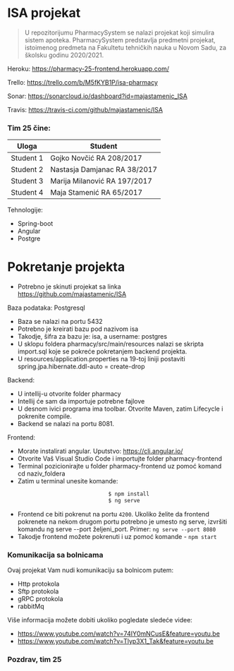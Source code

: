 # ISA projekat

> U repozitorijumu PharmacySystem se nalazi projekat
> koji simulira sistem apoteka.
> PharmacySystem predstavlja predmetni
> projekat, istoimenog predmeta na 
> Fakultetu tehničkih nauka u Novom Sadu,
> za školsku godinu 2020/2021.

Heroku: https://pharmacy-25-frontend.herokuapp.com/

Trello: https://trello.com/b/M5fKYB1P/isa-pharmacy

Sonar: https://sonarcloud.io/dashboard?id=majastamenic_ISA

Travis: https://travis-ci.com/github/majastamenic/ISA

### Tim 25 čine:
| Uloga | Student |
| ------ | ------ |
| Student 1 | Gojko Novčić RA 208/2017| 
| Student 2 | Nastasja Damjanac RA 38/2017| 
| Student 3 | Marija Milanović RA 197/2017|
| Student 4 | Maja Stamenić RA 65/2017|


Tehnologije:

  - Spring-boot
  - Angular
  - Postgre

# Pokretanje projekta
- Potrebno je skinuti projekat sa linka https://github.com/majastamenic/ISA

Baza podataka: Postgresql
  - Baza se nalazi na portu 5432
  - Potrebno je kreirati bazu pod nazivom isa
  - Takodje, šifra za bazu je: isa, a username: postgres
  - U sklopu foldera pharmacy/src/main/resources nalazi se skripta import.sql koje se pokreće pokretanjem backend projekta.
  - U resources/application.properties na 19-toj liniji postaviti spring.jpa.hibernate.ddl-auto = create-drop
    
Backend:
  - U intellij-u otvorite folder pharmacy
  - Intellij će sam da importuje potrebne fajlove
  - U desnom ivici programa ima toolbar. Otvorite Maven, zatim Lifecycle i pokrenite compile.
  - Backend se nalazi na portu 8081.
  
Frontend:
  - Morate instalirati angular. Uputstvo:  https://cli.angular.io/
  - Otvorite Vaš Visual Studio Code i importujte folder pharmacy-frontend
  - Terminal pozicionirajte u folder pharmacy-frontend uz pomoć komand cd naziv_foldera
  - Zatim u terminal unesite komande:
```sh
                                $ npm install
                                $ ng serve
```

- Frontend ce biti pokrenut na portu `4200`. Ukoliko želite da frontend pokrenete na nekom drugom portu potrebno je umesto ng serve, izvršiti komandu ng serve --port željeni_port. Primer: `ng serve --port 8080`
- Takodje frontend možete pokrenuti i uz pomoć komande - `npm start`

### Komunikacija sa bolnicama
Ovaj projekat Vam nudi komunikaciju sa bolnicom putem:
* Http protokola 
* Sftp protokola
* gRPC protokola
* rabbitMq

Više informacija možete dobiti ukoliko pogledate sledeće videe:
- https://www.youtube.com/watch?v=74IY0mNCusE&feature=youtu.be
- https://www.youtube.com/watch?v=Tlyp3X1_Tak&feature=youtu.be

### Pozdrav, tim 25







